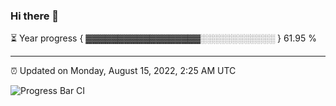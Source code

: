 ### Hi there 👋

⏳ Year progress { ▓▓▓▓▓▓▓▓▓▓▓▓▓▓▓▓▓▓░░░░░░░░░░░░ } 61.95 %

---

⏰ Updated on Monday, August 15, 2022, 2:25 AM UTC

![Progress Bar CI](https://github.com/arthurbuhl/arthurbuhl/workflows/Progress%20Bar%20CI/badge.svg)
